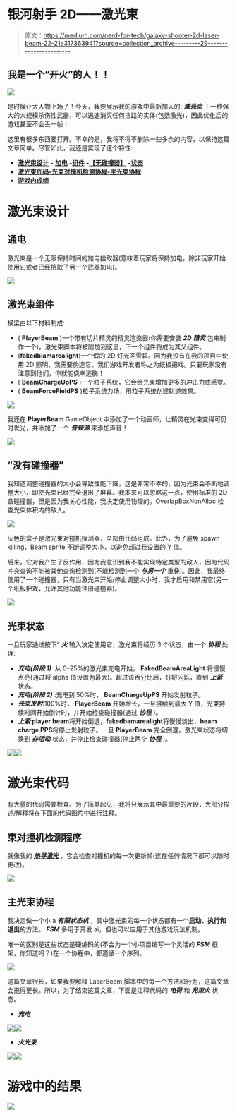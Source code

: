 # 银河射手 2D——激光束

> 原文：<https://medium.com/nerd-for-tech/galaxy-shooter-2d-laser-beam-22-21e317363941?source=collection_archive---------29----------------------->

## 我是一个“开火”的人！！

![](img/553be161427ecab38f0525eb960d36ed.png)

是时候让大人物上场了！今天，我要展示我的游戏中最新加入的: ***激光束*** ！一种强大的大规模杀伤性武器，可以迅速消灭任何挡路的实体(包括激光)，因此优化后的游戏甚至不会丢一帧！

这里有很多东西要打开。不幸的是，我将不得不删除一些多余的内容，以保持这篇文章简单。尽管如此，我还是实现了这个特性:

*   [**激光束设计**](#0abb) **-** [**加电**](#430c) **-**[**组件**](#30ff) **-**[**【无碰撞器】**](#749b) **-**[**状态**](#a5b8)
*   [**激光束代码**](#58ff)[**-光束对撞机检测协程**](#7ed1)[**-主光束协程**](#d0df)
*   [**游戏内成绩**](#1fc7)

# 激光束设计

## 通电

激光束是一个无限保持时间的加电拾取器(意味着玩家将保持加电，除非玩家开始使用它或者已经拾取了另一个武器加电)。

![](img/768d3a6014789a25584076fcf4b2abad.png)

## 激光束组件

横梁由以下材料制成:

*   ( **PlayerBeam** )一个带有切片精灵的精灵渲染器(你需要安装 ***2D 精灵*** 包来制作一个)，激光束脚本将被附加到这里，下一个组件将成为其父组件。
*   (**fakedbiamarealight**)一个假的 2D 灯光区雪碧。因为我没有在我的项目中使用 2D 照明，我需要伪造它。我们游戏开发者称之为纸板把戏。只要玩家没有注意到他们，你就能侥幸逃脱！
*   ( **BeamChargeUpPS** )一个粒子系统，它会给光束增加更多的冲击力或感觉。
*   ( **BeamForceFieldPS** )粒子系统力场，用粒子系统创建轨道效果。

![](img/9de34110d764f8aad19972913d716583.png)

我还在 **PlayerBeam** GameObject 中添加了一个动画师，让精灵在光束变得可见时发光，并添加了一个 ***音频源*** 来添加声音！

![](img/ff8c5931eb9ac38bc4bf3c0e441017fe.png)

## “没有碰撞器”

我知道调整碰撞器的大小会导致性能下降，这是非常不幸的，因为光束会不断地调整大小，即使光束已经完全退出了屏幕。我本来可以忽略这一点，使用标准的 2D 盒碰撞器，但是因为我关心性能，我决定使用物理的。OverlapBoxNonAlloc 检查光束体积内的敌人。

![](img/04edf6bbfa6573466099b43524afbbfc.png)

灰色的盒子是激光束对撞机探测器，全部由代码组成。此外，为了避免 spawn killing，Beam sprite 不断调整大小，以避免超过我设置的 Y 值。

后来，它对我产生了反作用，因为我意识到我不能实现特定类型的敌人，因为代码冲突查询不能被其他查询检测到(不能检测到一个 ***与另一个*** 重叠)。因此，我最终使用了一个碰撞器，只有当激光束开始/停止调整大小时，我才启用和禁用它(另一个纸板把戏，允许其他功能注册碰撞器)。

![](img/e549ae7aab12078e59ac9e435f08e0ae.png)

## 光束状态

一旦玩家通过按下“ ***火*** 输入决定使用它，激光束将经历 3 个状态，由一个 ***协程*** 处理:

*   ***充电(阶段 1)*** :从 0–25%的激光束充电开始， **FakedBeamAreaLight** 将慢慢点亮(通过将 alpha 值设置为最大)。超过该百分比后，灯将闪烁，直到 ***上紧*** 状态。
*   ***充电(阶段 2)*** :充电到 50%时， **BeamChargeUpPS** 开始发射粒子。
*   ***光束发射***:100%时， **PlayerBeam** 开始增长，一旦接触到最大 Y 值，光束持续时间开始倒计时，并开始检查碰撞器(通过 ***协程*** )。
*   ***上紧***:**player beam**将开始倒退，**fakedbamarealight**将慢慢淡出，**beam charge PPS**将停止发射粒子。一旦 **PlayerBeam** 完全倒退，激光束状态将切换到 ***非活动*** 状态，并停止检查碰撞器(停止两个 ***协程*** )。

![](img/12f635afc512199d4a69f053c7f4f3da.png)![](img/38b93d08ab9f6daad45ca6e5eb2cf31e.png)

# 激光束代码

有大量的代码需要检查。为了简单起见，我将只展示其中最重要的片段，大部分描述/解释将在下面的代码图片中进行注释。

## 束对撞机检测程序

就像我的 [***热寻激光***](/nerd-for-tech/galaxy-shooter-2d-heat-seeking-lasers-20-a8347dfde1b4) ，它会检查对撞机的每一次更新帧(这在任何情况下都可以随时更改)。

![](img/d775a37e98642d4a186a78b9d9030a0b.png)

## 主光束协程

我决定做一个小 a ***有限状态机*** ，其中激光束的每一个状态都有一个**启动、执行和退出**的方法。 ***FSM*** 多用于开发 ai，但也可以应用于其他游戏玩法机制。

唯一的区别是这些状态是硬编码的(不会为一个小项目编写一个灵活的 ***FSM*** 框架，你知道吗？)在一个协程中，都遵循一个序列。

![](img/d959521a41f12bb22835450169e5b0d7.png)

这篇文章很长，如果我要解释 LaserBeam 脚本中的每一个方法和行为，这篇文章会拖得更长。所以，为了结束这篇文章，下面是注释代码的 ***电荷*** 和 ***光束火*** 状态。

*   ***充电***

![](img/191cfe7776ec2238951ed7e46e2a430b.png)![](img/a3cbe33bc2ddd76905b52217a98df420.png)

*   ***火光束***

![](img/8406f966bf933ce601b801c6a46f22ca.png)![](img/1e852e20e92c60c1f40780c5366768e2.png)

# 游戏中的结果

![](img/0a9f2054ef86853a21b3d50714901295.png)